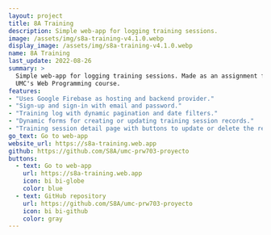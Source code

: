 ```yaml
---
layout: project
title: 8A Training
description: Simple web-app for logging training sessions.
image: /assets/img/s8a-training-v4.1.0.webp
display_image: /assets/img/s8a-training-v4.1.0.webp
name: 8A Training
last_update: 2022-08-26
summary: >
  Simple web-app for logging training sessions. Made as an assignment for the
  UMC's Web Programming course.
features:
- "Uses Google Firebase as hosting and backend provider."
- "Sign-up and sign-in with email and password."
- "Training log with dynamic pagination and date filters."
- "Dynamic forms for creating or updating training session records."
- "Training session detail page with buttons to update or delete the record."
go_text: Go to web-app
website_url: https://s8a-training.web.app
github: https://github.com/S8A/umc-prw703-proyecto
buttons:
  - text: Go to web-app
    url: https://s8a-training.web.app
    icon: bi bi-globe
    color: blue
  - text: GitHub repository
    url: https://github.com/S8A/umc-prw703-proyecto
    icon: bi bi-github
    color: gray
---
```

